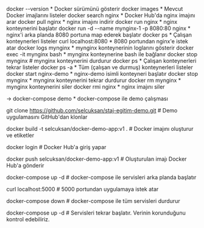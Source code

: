 docker --version                * Docker sürümünü gösterir
docker images                   * Mevcut Docker imajlarını listeler
docker search nginx             * Docker Hub'da nginx imajını arar
docker pull nginx               * nginx imajını indirir
docker run nginx                * nginx konteynerini başlatır
docker run -d --name mynginx-1 -p 8080:80 nginx   * nginx'i arka planda 8080 portuna map ederek başlatır
docker ps                       * Çalışan konteynerleri listeler
curl localhost:8080             * 8080 portundan nginx'e istek atar
docker logs mynginx             * mynginx konteynerinin loglarını gösterir
docker exec -it mynginx bash    * mynginx konteynerine bash ile bağlanır
docker stop mynginx             # mynginx konteynerini durdurur
docker ps                       * Çalışan konteynerleri tekrar listeler
docker ps -a                    * Tüm (çalışan ve durmuş) konteynerleri listeler
docker start nginx-demo         * nginx-demo isimli konteyneri başlatır
docker stop mynginx             * mynginx konteynerini tekrar durdurur
docker rm mynginx               * mynginx konteynerini siler
docker rmi nginx                * nginx imajını siler

 -> docker-compose demo             * docker-compose ile demo çalışması

git clone https://github.com/selcuksan/staj-egitim-demo.git   # Demo uygulamasını GitHub'dan klonlar

docker build -t selcuksan/docker-demo-app:v1 .                # Docker imajını oluşturur ve etiketler

docker login                                                  # Docker Hub'a giriş yapar

docker push selcuksan/docker-demo-app:v1                      # Oluşturulan imajı Docker Hub'a gönderir

docker-compose up -d                                          # docker-compose ile servisleri arka planda başlatır

curl localhost:5000                                           # 5000 portundan uygulamaya istek atar

docker-compose down                                           # docker-compose ile tüm servisleri durdurur

docker-compose up -d                                          # Servisleri tekrar başlatır. Verinin korunduğunu kontrol edebiliriz.
